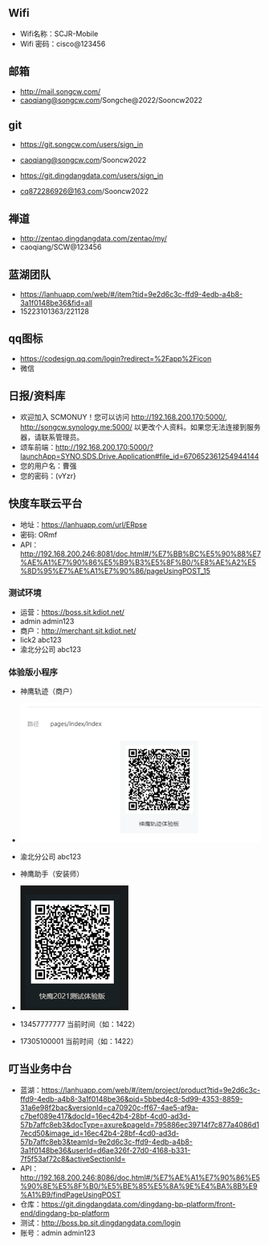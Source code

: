 ## Wifi
- Wifi名称：SCJR-Mobile
- Wifi 密码：cisco@123456

## 邮箱
- http://mail.songcw.com/
- caoqiang@songcw.com/Songche@2022/Sooncw2022

## git
- https://git.songcw.com/users/sign_in
- caoqiang@songcw.com/Sooncw2022

- https://git.dingdangdata.com/users/sign_in
- cq872286926@163.com/Sooncw2022

## 禅道
- http://zentao.dingdangdata.com/zentao/my/
- caoqiang/SCW@123456

## 蓝湖团队
- https://lanhuapp.com/web/#/item?tid=9e2d6c3c-ffd9-4edb-a4b8-3a1f0148be36&fid=all
- 15223101363/221128

## qq图标
- https://codesign.qq.com/login?redirect=%2Fapp%2Ficon
- 微信

## 日报/资料库
- 欢迎加入 SCMONUY！您可以访问 http://192.168.200.170:5000/, http://songcw.synology.me:5000/ 以更改个人资料。如果您无法连接到服务器，请联系管理员。
- 颂车前端：http://192.168.200.170:5000/?launchApp=SYNO.SDS.Drive.Application#file_id=670652361254944144
- 您的用户名：曹强
- 您的密码：(vYzr}

## 快度车联云平台
 - 地址：https://lanhuapp.com/url/ERpse
 - 密码: ORmf
 - API：http://192.168.200.246:8081/doc.html#/%E7%BB%BC%E5%90%88%E7%AE%A1%E7%90%86%E5%B9%B3%E5%8F%B0/%E8%AE%A2%E5%8D%95%E7%AE%A1%E7%90%86/pageUsingPOST_15


### 测试环境
 - 运营：https://boss.sit.kdiot.net/
 - admin        admin123
 - 商户：http://merchant.sit.kdiot.net/
 - lick2        abc123
 - 渝北分公司    abc123


### 体验版小程序
- 神鹰轨迹（商户）
- ![渲染结果](./app.png)
- 渝北分公司    abc123

- 神鹰助手（安装师）
- ![渲染结果](./app2.png)
- 13457777777     当前时间（如：1422）
- 17305100001     当前时间（如：1422）

## 叮当业务中台
- 蓝湖：https://lanhuapp.com/web/#/item/project/product?tid=9e2d6c3c-ffd9-4edb-a4b8-3a1f0148be36&pid=5bbed4c8-5d99-4353-8859-31a6e98f2bac&versionId=ca70920c-ff67-4ae5-af9a-c7bef089e417&docId=16ec42b4-28bf-4cd0-ad3d-57b7affc8eb3&docType=axure&pageId=795886ec39714f7c877a4086d17ecd50&image_id=16ec42b4-28bf-4cd0-ad3d-57b7affc8eb3&teamId=9e2d6c3c-ffd9-4edb-a4b8-3a1f0148be36&userId=d6ae326f-27d0-4168-b331-7f5f53af72c8&activeSectionId=
- API：http://192.168.200.246:8086/doc.html#/%E7%AE%A1%E7%90%86%E5%90%8E%E5%8F%B0/%E5%BE%85%E5%8A%9E%E4%BA%8B%E9%A1%B9/findPageUsingPOST
- 仓库：https://git.dingdangdata.com/dingdang-bp-platform/front-end/dingdang-bp-platform
- 测试：http://boss.bp.sit.dingdangdata.com/login
- 账号：admin        admin123